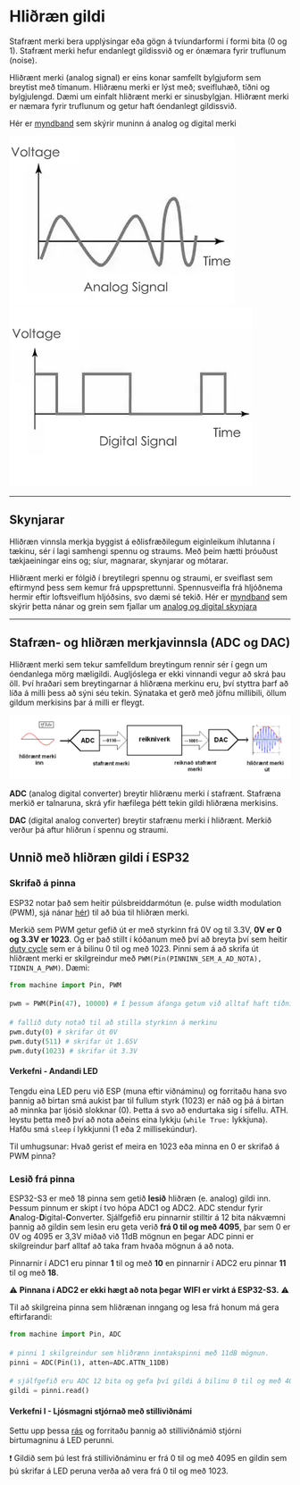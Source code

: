 # Hliðræn gildi

Stafrænt merki bera upplýsingar eða gögn á tvíundarformi í formi bita (0 og 1). Stafrænt merki hefur endanlegt gildissvið og er ónæmara fyrir truflunum (noise). 

Hliðrænt merki (analog signal) er eins konar samfellt bylgjuform sem breytist með tímanum. Hliðrænu merki er lýst með; sveifluhæð, tíðni og bylgjulengd. Dæmi um einfalt hliðrænt merki er sinusbylgjan. Hliðrænt merki er næmara fyrir truflunum og getur haft óendanlegt gildissvið. 

Hér er [myndband](https://youtu.be/WxJKXGugfh8?t=29) sem skýrir muninn á analog og digital merki

![AnalogSignal](https://github.com/VESM2VT/Efni/blob/main/Myndir/AnalogSignal.png)  ![DigitalSignal](https://github.com/VESM2VT/Efni/blob/main/Myndir/DigitalSignal.png)

---

## Skynjarar

Hliðræn vinnsla merkja byggist á eðlisfræðilegum eiginleikum íhlutanna í tækinu, sér í lagi samhengi spennu og straums. Með þeim hætti þróuðust tækjaeiningar eins og; síur, magnarar, skynjarar og mótarar.

Hliðrænt merki er fólgið í breytilegri spennu og straumi, er sveiflast sem eftirmynd þess sem kemur frá uppsprettunni. Spennusveifla frá hljóðnema hermir eftir loftsveiflum hljóðsins, svo dæmi sé tekið. Hér er [myndband](https://www.youtube.com/watch?v=64FSgQdWHrE) sem skýrir þetta nánar og grein sem fjallar um [analog og digital skynjara](https://iot4beginners.com/analog-sensors-vs-digital-sensors/)

---

## Stafræn- og hliðræn merkjavinnsla (ADC og DAC)

Hliðrænt merki sem tekur samfelldum breytingum rennir sér í gegn um óendanlega mörg mæligildi. Augljóslega er ekki vinnandi vegur að skrá þau öll. Því hraðari sem breytingarnar á hliðræna merkinu eru, því styttra þarf að líða á milli þess að sýni séu tekin. Sýnataka et gerð með jöfnu millibili, öllum gildum merkisins þar á milli er fleygt. <br>

![Merkjavinnsla](https://github.com/VESM2VT/Efni/blob/main/Myndir/DSPmerkjavinnsla.png)

**ADC** (analog digital converter) breytir hliðrænu merki í stafrænt. Stafræna merkið
er talnaruna, skrá yfir hæfilega þétt tekin gildi hliðræna merkisins. 

**DAC** (digital analog converter) breytir stafrænu merki í hliðrænt. Merkið verður þá
aftur hliðrun í spennu og straumi. 

## Unnið með hliðræn gildi í ESP32

### Skrifað á pinna

ESP32 notar það sem heitir púlsbreiddarmótun (e. pulse width modulation (PWM), sjá nánar [hér](https://en.wikipedia.org/wiki/Pulse-width_modulation)) til að búa til hliðræn merki. 

Merkið sem PWM getur gefið út er með styrkinn frá 0V og til 3.3V, **0V er 0 og 3.3V er 1023**. Og er það stillt í kóðanum með því að breyta því sem heitir [duty cycle](https://en.wikipedia.org/wiki/Pulse-width_modulation#Duty_cycle) sem er á bilinu 0 til og með 1023. Pinni sem á að skrifa út hliðrænt merki er skilgreindur með `PWM(Pin(PINNINN_SEM_A_AD_NOTA), TIDNIN_A_PWM)`. Dæmi:

```python
from machine import Pin, PWM

pwm = PWM(Pin(47), 10000) # Í þessum áfanga getum við alltaf haft tíðnina 10000

# fallið duty notað til að stilla styrkinn á merkinu
pwm.duty(0) # skrifar út 0V
pwm.duty(511) # skrifar út 1.65V
pwm.duty(1023) # skrifar út 3.3V
```

#### Verkefni - Andandi LED

Tengdu eina LED peru við ESP (muna eftir viðnáminu) og forritaðu hana svo þannig að birtan smá aukist þar til fullum styrk (1023) er náð og þá á birtan að minnka þar ljósið slokknar (0). Þetta á svo að endurtaka sig í sífellu. ATH. leystu þetta með því að nota aðeins eina lykkju (`while True:` lykkjuna). Hafðu smá `sleep` í lykkjunni (1 eða 2 millisekúndur).

Til umhugsunar: Hvað gerist ef meira en 1023 eða minna en 0 er skrifað á PWM pinna?

### Lesið frá pinna

ESP32-S3 er með 18 pinna sem getið **lesið** hliðræn (e. analog) gildi inn. Þessum pinnum er skipt í tvo hópa ADC1 og ADC2. ADC stendur fyrir **A**nalog-**D**igital-**C**onverter. Sjálfgefið eru pinnarnir stilltir á 12 bita nákvæmni þannig að gildin sem lesin eru geta verið **frá 0 til og með 4095**, þar sem 0 er 0V og 4095 er 3,3V miðað við 11dB mögnun en þegar ADC pinni er skilgreindur þarf alltaf að taka fram hvaða mögnun á að nota.

Pinnarnir í ADC1 eru pinnar **1** til og með **10** en pinnarnir í ADC2 eru pinnar **11** til og með **18**.

:warning: **Pinnana í ADC2 er ekki hægt að nota þegar WIFI er virkt á ESP32-S3.** :warning:

Til að skilgreina pinna sem hliðrænan inngang og lesa frá honum má gera eftirfarandi:

```python
from machine import Pin, ADC

# pinni 1 skilgreindur sem hliðrænn inntakspinni með 11dB mögnun.
pinni = ADC(Pin(1), atten=ADC.ATTN_11DB)

# sjálfgefið eru ADC 12 bita og gefa því gildi á bilinu 0 til og með 4095
gildi = pinni.read()
```

#### Verkefni I - Ljósmagni stjórnað með stilliviðnámi

Settu upp þessa [rás](../myndir/pwm_adc_stillivinam_led.png) og  forritaðu þannig að stilliviðnámið stjórni birtumagninu á LED perunni. 

:exclamation: Gildið sem þú lest frá stilliviðnáminu er frá 0 til og með 4095 en gildin sem þú skrifar á LED peruna verða að vera frá 0 til og með 1023.  
